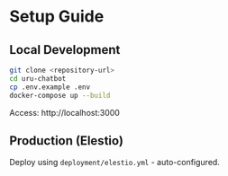 # Setup Guide

## Local Development
```bash
git clone <repository-url>
cd uru-chatbot
cp .env.example .env
docker-compose up --build
```
Access: http://localhost:3000

## Production (Elestio)
Deploy using `deployment/elestio.yml` - auto-configured.


